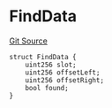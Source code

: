 # FindData
[Git Source](https://github.com/metacontract/mc/blob/20ed737f21a46d89afffe1322a75b1ecfcacff9a/src/devkit/Flattened.sol)


```solidity
struct FindData {
    uint256 slot;
    uint256 offsetLeft;
    uint256 offsetRight;
    bool found;
}
```

